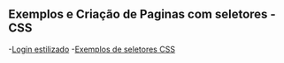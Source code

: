 ## Exemplos e Criação de Paginas com seletores -CSS
-[Login estilizado](Formulario.html)
-[Exemplos de seletores CSS](Pagina-seletor.html)